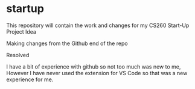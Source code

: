# startup
This repository will contain the work and changes for my CS260
Start-Up Project Idea 

Making changes from the Github end of the repo

Resolved

I have a bit of experience with github so not too much was new to me,
However I have never used the extension for VS Code so that was a new
experience for me.

